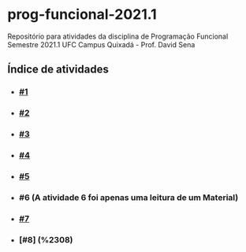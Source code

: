 # prog-funcional-2021.1
Repositório para atividades da disciplina de Programação Funcional
Semestre 2021.1 UFC Campus Quixadá - Prof. David Sena

## Índice de atividades
- ### [#1](%2301)
- ### [#2](%2302)
- ### [#3](%2303)
- ### [#4](%2304)
- ### [#5](%2305)
- ### #6 (A atividade 6 foi apenas uma leitura de um Material)
- ### [#7](%2307)
- ### [#8] (%2308)
